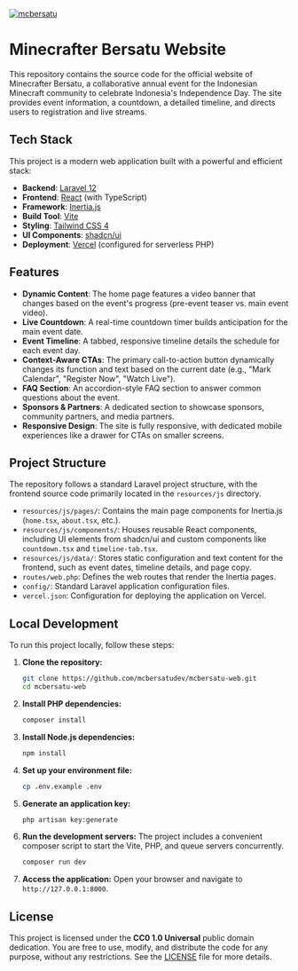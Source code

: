 [![mcbersatu](https://www.mcbersatu.com/images/mcb-logo.svg)](https://www.mcbersatu.com/)

# Minecrafter Bersatu Website

This repository contains the source code for the official website of Minecrafter Bersatu, a collaborative annual event for the Indonesian Minecraft community to celebrate Indonesia's Independence Day. The site provides event information, a countdown, a detailed timeline, and directs users to registration and live streams.

## Tech Stack

This project is a modern web application built with a powerful and efficient stack:

-   **Backend**: [Laravel 12](https://laravel.com/)
-   **Frontend**: [React](https://react.dev/) (with TypeScript)
-   **Framework**: [Inertia.js](https://inertiajs.com/)
-   **Build Tool**: [Vite](https://vitejs.dev/)
-   **Styling**: [Tailwind CSS 4](https://tailwindcss.com/)
-   **UI Components**: [shadcn/ui](https://ui.shadcn.com/)
-   **Deployment**: [Vercel](https://vercel.com/) (configured for serverless PHP)

## Features

-   **Dynamic Content**: The home page features a video banner that changes based on the event's progress (pre-event teaser vs. main event video).
-   **Live Countdown**: A real-time countdown timer builds anticipation for the main event date.
-   **Event Timeline**: A tabbed, responsive timeline details the schedule for each event day.
-   **Context-Aware CTAs**: The primary call-to-action button dynamically changes its function and text based on the current date (e.g., "Mark Calendar", "Register Now", "Watch Live").
-   **FAQ Section**: An accordion-style FAQ section to answer common questions about the event.
-   **Sponsors & Partners**: A dedicated section to showcase sponsors, community partners, and media partners.
-   **Responsive Design**: The site is fully responsive, with dedicated mobile experiences like a drawer for CTAs on smaller screens.

## Project Structure

The repository follows a standard Laravel project structure, with the frontend source code primarily located in the `resources/js` directory.

-   `resources/js/pages/`: Contains the main page components for Inertia.js (`home.tsx`, `about.tsx`, etc.).
-   `resources/js/components/`: Houses reusable React components, including UI elements from shadcn/ui and custom components like `countdown.tsx` and `timeline-tab.tsx`.
-   `resources/js/data/`: Stores static configuration and text content for the frontend, such as event dates, timeline details, and page copy.
-   `routes/web.php`: Defines the web routes that render the Inertia pages.
-   `config/`: Standard Laravel application configuration files.
-   `vercel.json`: Configuration for deploying the application on Vercel.

## Local Development

To run this project locally, follow these steps:

1.  **Clone the repository:**

    ```bash
    git clone https://github.com/mcbersatudev/mcbersatu-web.git
    cd mcbersatu-web
    ```

2.  **Install PHP dependencies:**

    ```bash
    composer install
    ```

3.  **Install Node.js dependencies:**

    ```bash
    npm install
    ```

4.  **Set up your environment file:**

    ```bash
    cp .env.example .env
    ```

5.  **Generate an application key:**

    ```bash
    php artisan key:generate
    ```

6.  **Run the development servers:**
    The project includes a convenient composer script to start the Vite, PHP, and queue servers concurrently.

    ```bash
    composer run dev
    ```

7.  **Access the application:**
    Open your browser and navigate to `http://127.0.0.1:8000`.

## License

This project is licensed under the **CC0 1.0 Universal** public domain dedication. You are free to use, modify, and distribute the code for any purpose, without any restrictions. See the [LICENSE](LICENSE) file for more details.
